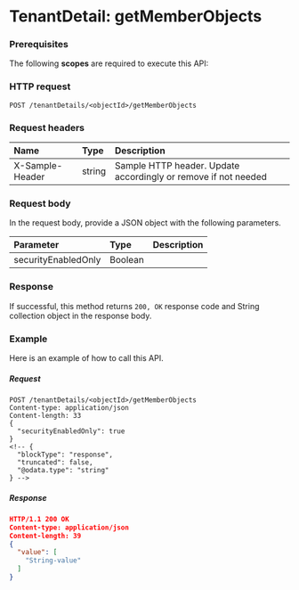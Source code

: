 # TenantDetail: getMemberObjects


### Prerequisites
The following **scopes** are required to execute this API: 
### HTTP request
<!-- { "blockType": "ignored" } -->
```http
POST /tenantDetails/<objectId>/getMemberObjects

```
### Request headers
| Name       | Type | Description|
|:---------------|:--------|:----------|
| X-Sample-Header  | string  | Sample HTTP header. Update accordingly or remove if not needed|

### Request body
In the request body, provide a JSON object with the following parameters.

| Parameter	   | Type	|Description|
|:---------------|:--------|:----------|
|securityEnabledOnly|Boolean||

### Response
If successful, this method returns `200, OK` response code and String collection object in the response body.

### Example
Here is an example of how to call this API.
##### Request
<!-- {
  "blockType": "request",
  "name": "tenantdetail_getmemberobjects"
}-->
```http
POST /tenantDetails/<objectId>/getMemberObjects
Content-type: application/json
Content-length: 33
{
  "securityEnabledOnly": true
}
<!-- {
  "blockType": "response",
  "truncated": false,
  "@odata.type": "string"
} -->
```
##### Response
```json
HTTP/1.1 200 OK
Content-type: application/json
Content-length: 39
{
  "value": [
    "String-value"
  ]
}
```

<!-- uuid: b5efb91a-ff04-40b3-abb0-d1bbf0d3996a
2015-10-16 10:08:06 UTC -->
<!-- {
  "type": "#page.annotation",
  "description": "TenantDetail: getMemberObjects",
  "keywords": "",
  "section": "documentation",
  "tocPath": ""
}-->